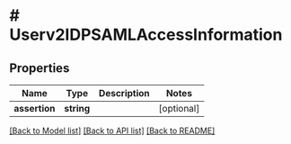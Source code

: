 # # Userv2IDPSAMLAccessInformation

## Properties

Name | Type | Description | Notes
------------ | ------------- | ------------- | -------------
**assertion** | **string** |  | [optional]

[[Back to Model list]](../../README.md#models) [[Back to API list]](../../README.md#endpoints) [[Back to README]](../../README.md)
